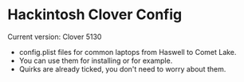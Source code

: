 # Hackintosh Clover Config
Current version: Clover 5130
- config.plist files for common laptops from Haswell to Comet Lake.
- You can use them for installing or for example.
- Quirks are already ticked, you don't need to worry about them.
